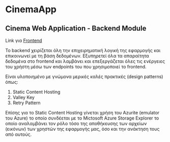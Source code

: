 # CinemaApp

## Cinema Web Application -  Backend Module

Link για [Frontend](https://github.com/George-Anto/cinema-app_frontend)

Το backend χειρίζεται όλη την επιχειρηματική λογική της εφαρμογής και επικοινωνεί με τη βάση δεδομένων.
Εξυπηρετεί όλα τα απαραίτητα δεδομένα στο frontend και λαμβάνει και επεξεργάζεται όλες τις ενέργειες του χρήστη μέσω των endpoints του που χρησιμοποιεί το frontend.

Είναι υλοποιημένο με γνώμονα μερικές καλές πρακτικές (design patterns) όπως: <br/>
  1. Static Content Hosting 
  2. Valley Key
  3. Retry Pattern 
  
Επίσης για το Static Content Hosting γίνεται χρήση του Azurite (emulator του Azure) το οποίο συνδέεται με το Mictosoft Azure Storage Explorer 
το οποίο αναλαμβάνει τον ρόλο τόσο της αποθήκευσης των αρχείων (εικόνων) των χρηστών της εφαρμογής μας, όσο και την ανάκτηση τους από αυτούς.  
